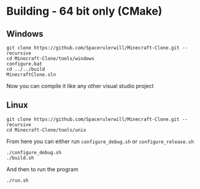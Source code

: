# Building - 64 bit only (CMake)

## Windows

    git clone https://github.com/Spacerulerwill/Minecraft-Clone.git --recursive
    cd Minecraft-Clone/tools/windows
    configure.bat
    cd ../../build
    MinecraftClone.sln

Now you can compile it like any other visual studio project

## Linux

    git clone https://github.com/Spacerulerwill/Minecraft-Clone.git --recursive
    cd Minecraft-Clone/tools/unix

From here you can either run `configure_debug.sh` or `configure_release.sh`

    ./configure_debug.sh
    ./build.sh

And then to run the program

    ./run.sh
